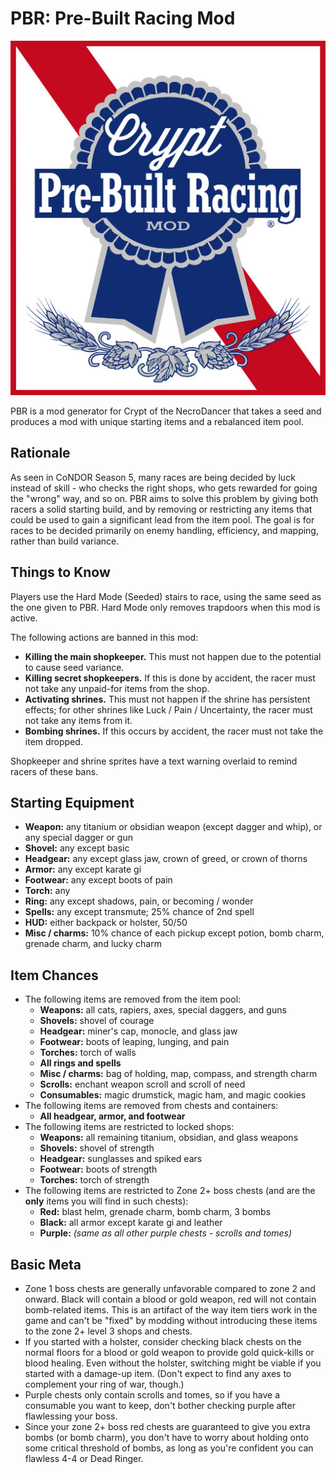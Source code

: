 # PBR: Pre-Built Racing Mod

![PBR logo](/images/pbr.jpg?raw=true)

PBR is a mod generator for Crypt of the NecroDancer that takes a seed and produces a mod with unique starting items and a rebalanced item pool.

## Rationale

As seen in CoNDOR Season 5, many races are being decided by luck instead of skill - who checks the right shops, who gets rewarded for going the "wrong" way, and so on.  PBR aims to solve this problem by giving both racers a solid starting build, and by removing or restricting any items that could be used to gain a significant lead from the item pool.  The goal is for races to be decided primarily on enemy handling, efficiency, and mapping, rather than build variance.

## Things to Know

Players use the Hard Mode (Seeded) stairs to race, using the same seed as the one given to PBR.  Hard Mode only removes trapdoors when this mod is active.

The following actions are banned in this mod:

* **Killing the main shopkeeper.**  This must not happen due to the potential to cause seed variance.
* **Killing secret shopkeepers.**  If this is done by accident, the racer must not take any unpaid-for items from the shop.
* **Activating shrines.**  This must not happen if the shrine has persistent effects; for other shrines like Luck / Pain / Uncertainty, the racer must not take any items from it.
* **Bombing shrines.**  If this occurs by accident, the racer must not take the item dropped.

Shopkeeper and shrine sprites have a text warning overlaid to remind racers of these bans.

## Starting Equipment

* **Weapon:** any titanium or obsidian weapon (except dagger and whip), or any special dagger or gun
* **Shovel:** any except basic
* **Headgear:** any except glass jaw, crown of greed, or crown of thorns
* **Armor:** any except karate gi
* **Footwear:** any except boots of pain
* **Torch:** any
* **Ring:** any except shadows, pain, or becoming / wonder
* **Spells:** any except transmute; 25% chance of 2nd spell
* **HUD:** either backpack or holster, 50/50
* **Misc / charms:** 10% chance of each pickup except potion, bomb charm, grenade charm, and lucky charm

## Item Chances

* The following items are removed from the item pool:
    - **Weapons:** all cats, rapiers, axes, special daggers, and guns
    - **Shovels:** shovel of courage
    - **Headgear:** miner's cap, monocle, and glass jaw
    - **Footwear:** boots of leaping, lunging, and pain
    - **Torches:** torch of walls
    - **All rings and spells**
    - **Misc / charms:** bag of holding, map, compass, and strength charm
    - **Scrolls:** enchant weapon scroll and scroll of need
    - **Consumables:** magic drumstick, magic ham, and magic cookies
* The following items are removed from chests and containers:
    - **All headgear, armor, and footwear**
* The following items are restricted to locked shops:
    - **Weapons:** all remaining titanium, obsidian, and glass weapons
    - **Shovels:** shovel of strength
    - **Headgear:** sunglasses and spiked ears
    - **Footwear:** boots of strength
    - **Torches:** torch of strength
* The following items are restricted to Zone 2+ boss chests (and are the **only** items you will find in such chests):
    - **Red:** blast helm, grenade charm, bomb charm, 3 bombs
    - **Black:** all armor except karate gi and leather
    - **Purple:** *(same as all other purple chests - scrolls and tomes)*

## Basic Meta

* Zone 1 boss chests are generally unfavorable compared to zone 2 and onward.  Black will contain a blood or gold weapon, red will not contain bomb-related items.  This is an artifact of the way item tiers work in the game and can't be "fixed" by modding without introducing these items to the zone 2+ level 3 shops and chests.
* If you started with a holster, consider checking black chests on the normal floors for a blood or gold weapon to provide gold quick-kills or blood healing.  Even without the holster, switching might be viable if you started with a damage-up item.  (Don't expect to find any axes to complement your ring of war, though.)
* Purple chests only contain scrolls and tomes, so if you have a consumable you want to keep, don't bother checking purple after flawlessing your boss.
* Since your zone 2+ boss red chests are guaranteed to give you extra bombs (or bomb charm), you don't have to worry about holding onto some critical threshold of bombs, as long as you're confident you can flawless 4-4 or Dead Ringer.
